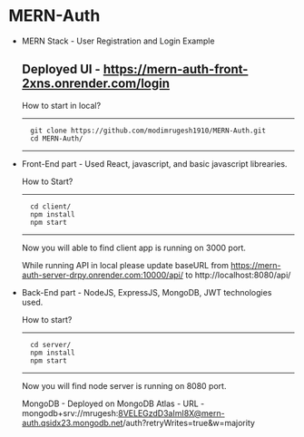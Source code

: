 # MERN-Auth

* MERN Stack - User Registration and Login Example

    ## Deployed UI - https://mern-auth-front-2xns.onrender.com/login

    How to start in local?

    ***
        git clone https://github.com/modimrugesh1910/MERN-Auth.git
        cd MERN-Auth/
    ***

* Front-End part - 
  Used React, javascript, and basic javascript librearies.
  
  How to Start?
  
    ***
        cd client/ 
        npm install
        npm start        
    ***
    Now you will able to find client app is running on 3000 port.
    
    While running API in local please update baseURL from https://mern-auth-server-drpy.onrender.com:10000/api/ to http://localhost:8080/api/

    
* Back-End part - NodeJS, ExpressJS, MongoDB, JWT technologies used.

    How to start?
    
    ***
        cd server/
        npm install
        npm start 
    ***
    Now you will find node server is running on 8080 port.

    MongoDB - Deployed on MongoDB Atlas - 
    URL - mongodb+srv://mrugesh:8VELEGzdD3aImI8X@mern-auth.qsidx23.mongodb.net/auth?retryWrites=true&w=majority

    
